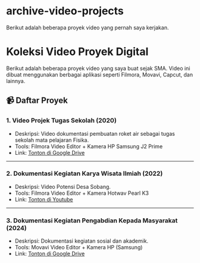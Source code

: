# archive-video-projects
Berikut adalah beberapa proyek video yang pernah saya kerjakan.

# Koleksi Video Proyek Digital

Berikut adalah beberapa proyek video yang saya buat sejak SMA. Video ini dibuat menggunakan berbagai aplikasi seperti Filmora, Movavi, Capcut, dan lainnya.

## 📹 Daftar Proyek

### 1. Video Projek Tugas Sekolah (2020)
- Deskripsi: Video dokumentasi pembuatan roket air sebagai tugas sekolah mata pelajaran Fisika.
- Tools: Filmora Video Editor + Kamera HP Samsung J2 Prime
- Link: [Tonton di Google Drive](https://drive.google.com/file/d/1G-Q8eZBzMqfaUdc1xZiDt49YyE_XSqtT/view?usp=sharing)

---

### 2. Dokumentasi Kegiatan Karya Wisata Ilmiah (2022)
- Deskripsi: Video Potensi Desa Sobang.
- Tools: Filmora Video Editor + Kamera Hotwav Pearl K3
- Link: [Tonton di Youtube](https://youtu.be/5le4NyreDcg?si=A8hr7029xcS5uHor)

---

### 3. Dokumentasi Kegiatan Pengabdian Kepada Masyarakat (2024)
- Deskripsi: Dokumentasi kegiatan sosial dan akademik.
- Tools: Movavi Video Editor + Kamera HP (Samsung)
- Link: [Tonton di Google Drive](https://drive.google.com/file/d/1n-pzBynDaeQCXL0boQmXhjY0b0J0O-ZU/view?usp=drive_link)
